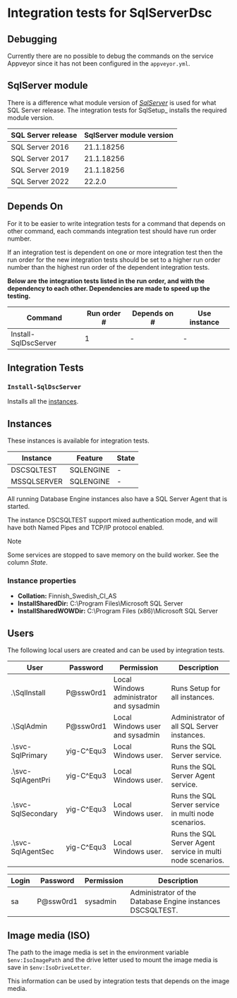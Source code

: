 # Integration tests for SqlServerDsc

## Debugging

Currently there are no possible to debug the commands on the service Appveyor
since it has not been configured in the `appveyor.yml`.

## SqlServer module

There is a difference what module version of [_SqlServer_](https://www.powershellgallery.com/packages/SqlServer)
is used for what SQL Server release. The integration tests for SqlSetup_
installs the required module version.

SQL Server release | SqlServer module version
--- | ---
SQL Server 2016 | 21.1.18256
SQL Server 2017 | 21.1.18256
SQL Server 2019 | 21.1.18256
SQL Server 2022 | 22.2.0

## Depends On

For it to be easier to write integration tests for a command that depends
on other command, each commands integration test should have run order number.

If an integration test is dependent on one or more integration test
then the run order for the new integration tests should be set to
a higher run order number than the highest run order of the dependent
integration tests.

**Below are the integration tests listed in the run order, and with the dependency
to each other. Dependencies are made to speed up the testing.**

Command | Run order # | Depends on # | Use instance
--- | --- | --- | ---
Install-SqlDscServer | 1 | - | -

## Integration Tests

### `Install-SqlDscServer`

Installs all the [instances](#instances).

## Instances

These instances is available for integration tests.

Instance | Feature | State
--- | --- | ---
DSCSQLTEST | SQLENGINE | - | Running
MSSQLSERVER | SQLENGINE | - | Stopped

All running Database Engine instances also have a SQL Server Agent that is started.

The instance DSCSQLTEST support mixed authentication mode, and will have
both Named Pipes and TCP/IP protocol enabled.

> [!NOTE]
> Some services are stopped to save memory on the build worker. See the
> column *State*.

### Instance properties

- **Collation:** Finnish\_Swedish\_CI\_AS
- **InstallSharedDir:** C:\Program Files\Microsoft SQL Server
- **InstallSharedWOWDir:** C:\Program Files (x86)\Microsoft SQL Server

## Users

The following local users are created and can be used by integration tests.

<!-- markdownlint-disable MD013 -->
User | Password | Permission | Description
--- | --- | --- | ---
.\SqlInstall | P@ssw0rd1 | Local Windows administrator and sysadmin | Runs Setup for all instances.
.\SqlAdmin | P@ssw0rd1 | Local Windows user and sysadmin | Administrator of all SQL Server instances.
.\svc-SqlPrimary | yig-C^Equ3 | Local Windows user. | Runs the SQL Server service.
.\svc-SqlAgentPri | yig-C^Equ3 | Local Windows user. | Runs the SQL Server Agent service.
.\svc-SqlSecondary | yig-C^Equ3 | Local Windows user. | Runs the SQL Server service in multi node scenarios.
.\svc-SqlAgentSec | yig-C^Equ3 | Local Windows user. | Runs the SQL Server Agent service in multi node scenarios.

Login | Password | Permission | Description
--- | --- | --- | ---
sa | P@ssw0rd1 | sysadmin | Administrator of the Database Engine instances DSCSQLTEST. |
<!-- markdownlint-enable MD013 -->

## Image media (ISO)

The path to the image media is set in the environment variable `$env:IsoImagePath`
and the drive letter used to mount the image media is save in `$env:IsoDriveLetter`.

This information can be used by integration tests that depends on
the image media.
